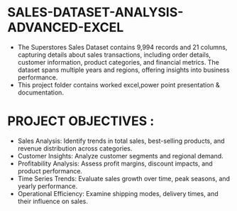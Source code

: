 # SALES-DATASET-ANALYSIS-ADVANCED-EXCEL

* The Superstores Sales Dataset contains 9,994 records and 21 columns, capturing details about sales transactions, including order details, customer information, product categories, and financial metrics. The dataset spans multiple years and regions, offering insights into business performance.
* This project folder contains worked excel,power point presentation & documentation.

# PROJECT OBJECTIVES :
*  Sales Analysis: Identify trends in total sales, best-selling products, and revenue distribution across categories.
* Customer Insights: Analyze customer segments and regional demand.
* Profitability Analysis: Assess profit margins, discount impacts, and product performance.
* Time Series Trends: Evaluate sales growth over time, peak seasons, and yearly performance.
* Operational Efficiency: Examine shipping modes, delivery times, and their influence on sales.
